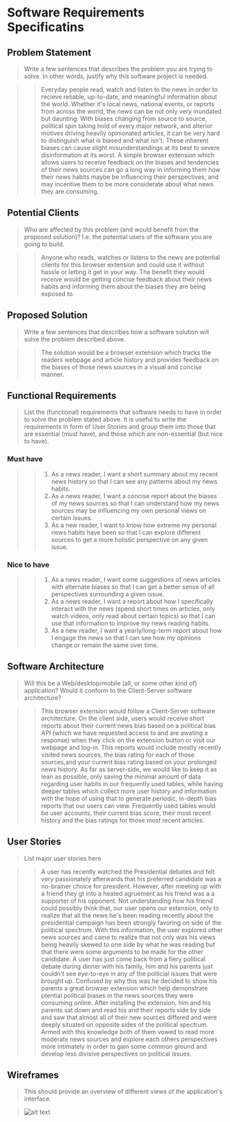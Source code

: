 # Software Requirements Specificatins

## Problem Statement 
> Write a few sentences that describes the problem you are trying to solve. In other words, justify why this software project is needed.

>> Everyday people read, watch and listen to the news in order to recieve reliable, up-to-date, and meaningful information about the world. Whether it's local news, national events, or reports from across the world, the news can be not only very inundated but daunting. With biases changing from source to source, political spin taking hold of every major network, and alterior motives driving heavily opinionated articles, it can be very hard to distinguish what is biased and what isn't. These inherent biases can cause slight misunderstandings at its best to severe disinformation at its worst. A simple browser extension which allows users to receive feedback on the biases and tendencies of their news sources can go a long way in informing them how their news habits maybe be influencing their perspectives, and may incentive them to be more considerate about what news they are consuming.


## Potential Clients
> Who are affected by this problem (and would benefit from the proposed solution)? I.e. the potential users of the software you are going to build.

>> Anyone who reads, watches or listens to the news are potential clients for this browser extension and could use it without hassle or letting it get in your way. The benefit they would receive would be getting concise feedback about their news habits and informing them about the biases they are being exposed to.


## Proposed Solution
> Write a few sentences that describes how a software solution will solve the problem described above.

>> The solution would be a browser extension which tracks the readers webpage and article history and provides feedback on the biases of those news sources in a visual and concise manner.

## Functional Requirements
> List the (functional) requirements that software needs to have in order to solve the problem stated above. It is useful to write the requirements in form of User Stories and group them into those that are essential (must have), and those which are non-essential (but nice to have).

### Must have
>> 1. As a news reader, I want a short summary about my recent news history so that I can see any patterns about my news habits.
>> 2. As a news reader, I want a concise report about the biases of my news sources so that I can understand how my news sources may be influencing my own personal views on certain issues.
>> 3. As a new reader, I want to know how extreme my personal news habits have been so that I can explore different sources to get a more holistic perspective on any given issue.

### Nice to have
>> 1. As a news reader, I want some suggestions of news articles with alternate biases so that I can get a better sense of all perspectives surrounding a given issue.
>> 2. As a news reader, I want a report about how I specifically interact with the news (spend short times on articles, only watch videos, only read about certain topics) so that I can use that information to improve my news reading habits.
>> 3. As a new reader, I want a yearly/long-term report about how I engage the news so that I can see how my opinions change or remain the same over time.


## Software Architecture
> Will this be a Web/desktop/mobile (all, or some other kind of) application? Would it conform to the Client-Server software architecture? 

>> This browser extension would follow a Client-Server software architecture. On the client side, users would receive short reports about their current news bias based on a political bias API (which we have requested access to and are awating a response) when they click on the extension button or visit our webpage and log-in. This reports would include mostly recently visited news sources, the bias rating for each of those sources,and your current bias rating based on your prolonged news history. As far as server-side, we would like to keep it as lean as possible, only saving the minimal amount of data regarding user habits in our frequently used tables, while having deeper tables which collect more user history and information with the hope of using that to generate periodic, in-depth bias reports that our users can view. Frequently used tables would be user accounts, their current bias score, their most recent history and the bias ratings for those most recent articles.

## User Stories
> List major user stories here

>> A user has recently watched the Presidential debates and felt very passionately afterwards that his preferred candidate was a no-brainer choice for president. However, after meeting up with a friend they gt into a heated agruement as his friend was a a supporter of his opponent. Not understanding how his friend could possibly think that, our user opens our extension, only to realize that all the news he's been reading recently about the presidential campaign has been strongly favoring on side of the political spectrum. With this information, the user explored other news sources and came to realize that not only was his views being heavily skewed to one side by what he was reading but that there were some arguments to be made for the other candidate.
>> A user has just come back from a fiery political debate during dinner with his family, him and his parents just couldn't see eye-to-eye in any of the polticial issues that were brought up. Confused by why this was he decided to show his parents a great browser extension which help demonstrate ptential political biases in the news sources they were consuming online. After installing the extension, him and his parents sat down and read his and their reports side by side and saw that almost all of their new sources differed and were deeply situated on opposite sides of the political spectrum. Armed with this knowledge both of them vowed to read more moderate news sources and explore each others perspectives more intimately in order to gain some common ground and develop less divisive perspectives on political issues. 

## Wireframes
>This should provide an overview of different views of the application's interface.

>![alt text](https://github.com/jhu-oose/2020-fall-group-apple-jOOSE/blob/master/docs/iteration1Wireframes.jpg)
